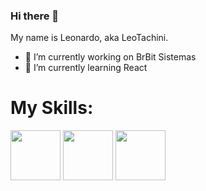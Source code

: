 ### Hi there 👋
My name is Leonardo, aka LeoTachini.

- 🔭 I’m currently working on BrBit Sistemas
- 🌱 I’m currently learning React
<!--
**leotachini/leotachini** is a ✨ _special_ ✨ repository because its `README.md` (this file) appears on your GitHub profile.

Here are some ideas to get you started:

- 🔭 I’m currently working on BrBit Sistemas
- 🌱 I’m currently learning React
- 👯 I’m looking to collaborate on ...
- 🤔 I’m looking for help with ...
- 💬 Ask me about ...
- 📫 How to reach me: ...
- 😄 Pronouns: ...
- ⚡ Fun fact: ...
-->
<div>
<h1>My Skills:</h1>
<img style="width:80px;height:80px;" src="https://github.com/leotachini/leotachini/assets/96491016/2218a2b3-7104-4b3e-a112-cbacef556296"></img>
<img style="width:80px;height:80px;" src="https://github.com/leotachini/leotachini/assets/96491016/539c3292-0287-4d4a-83e6-9bda48942ca3"></img>
<img style="width:80px;height:80px;" src="https://github.com/leotachini/leotachini/assets/96491016/2d7929f4-ab70-4dae-8502-8c590fe97327"></img>



</div>
<!--colocar api pokemon aleatorio-->
